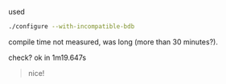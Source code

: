 used

```sh
./configure --with-incompatible-bdb
```

compile time not measured, was long (more than 30 minutes?).

check?
ok in 1m19.647s

> nice!

